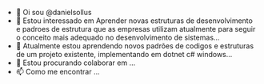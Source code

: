 - 👋 Oi sou @danielsollus
- 👀 Estou interessado em Aprender novas estruturas de desenvolvimento e padroes de estrutura que as empresas utilizam atualmente para seguir o conceito mais adequado no desenvolvimento de sistemas...
- 🌱 Atualmente estou aprendendo novos padrões de codigos e estruturas de um projeto existente, implementando em dotnet c# windows...
- 💞️ Estou procurando colaborar em ...
- 📫 Como me encontrar ...
<!---
danielsollus/danielsollus is a ✨ special ✨ repository because its `README.md` (this file) appears on your GitHub profile.
You can click the Preview link to take a look at your changes.
--->

